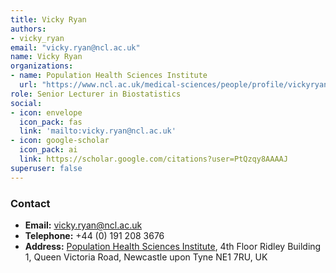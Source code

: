 ```yaml
---
title: Vicky Ryan
authors:
- vicky_ryan
email: "vicky.ryan@ncl.ac.uk"
name: Vicky Ryan
organizations:
- name: Population Health Sciences Institute
  url: "https://www.ncl.ac.uk/medical-sciences/people/profile/vickyryan.html"
role: Senior Lecturer in Biostatistics
social:
- icon: envelope
  icon_pack: fas
  link: 'mailto:vicky.ryan@ncl.ac.uk'
- icon: google-scholar
  icon_pack: ai
  link: https://scholar.google.com/citations?user=PtQzqy8AAAAJ
superuser: false
---
```


### Contact

- __Email:__ [vicky.ryan@ncl.ac.uk](mailto:vicky.ryan@ncl.ac.uk)
- __Telephone:__ +44 (0) 191 208 3676
- __Address:__ [Population Health Sciences Institute](https://www.ncl.ac.uk/medical-sciences/research/institutes/health-sciences/), 4th Floor Ridley Building 1, Queen Victoria Road, Newcastle upon Tyne NE1 7RU, UK
